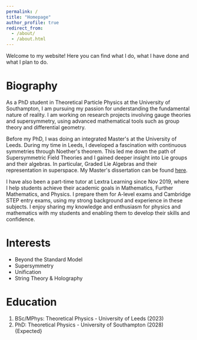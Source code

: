 ```yaml
---
permalink: /
title: "Homepage"
author_profile: true
redirect_from: 
  - /about/
  - /about.html
---
```


Welcome to my website! Here you can find what I do, what I have done and what I plan to do.


Biography
======

As a PhD student in Theoretical Particle Physics at the University of Southampton, I am pursuing my passion for understanding the fundamental nature of reality. I am working on research projects involving gauge theories and supersymmetry, using advanced mathematical tools such as group theory and differential geometry.

Before my PhD, I was doing an integrated Master's at the University of Leeds. During my time in Leeds, I developed a fascination with continuous symmetries through Noether's theorem. This led me down the path of Supersymmetric Field Theories and I gained deeper insight into Lie groups and their algebras. In particular, Graded Lie Algebras and their representation in superspace. My Master's dissertation can be found [here](https://www.academia.edu/117471881/Supersymmetic_Field_Theories_The_N_1_Wonderland).

I have also been a part-time tutor at Lextra Learning since Nov 2019, where I help students achieve their academic goals in Mathematics, Further Mathematics, and Physics. I prepare them for A-level exams and Cambridge STEP entry exams, using my strong background and experience in these subjects. I enjoy sharing my knowledge and enthusiasm for physics and mathematics with my students and enabling them to develop their skills and confidence.


Interests
======
* Beyond the Standard Model
* Supersymmetry
* Unification
* String Theory & Holography

Education
======
1. BSc/MPhys: Theoretical Physics - University of Leeds (2023)
2. PhD: Theoretical Physics - University of Southampton (2028) {Expected}



